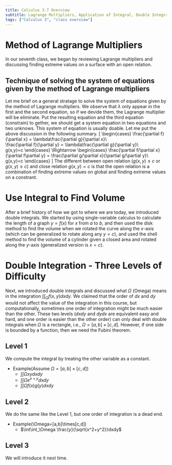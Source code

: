 ```yaml
---
title: Calculus 3-7 Overview
subtitle: Lagrange Multipliers, Application of Integral, Double Integration
tags: ["Calculus 3", "class overview"]
---
```


# Method of Lagrange Multipliers
In our seventh class, we began by reviewing Lagrange multipliers and discussing finding extreme values on a surface with an open relation.

## Technique of solving the system of equations given by the method of Lagrange multipliers
Let me brief on a general stratage to solve the system of equations given by the method of Lagrange multipliers. We observe that $\lambda$ only appear in the first and the second equation, so if we devide them, the Lagrange multiplier will be eliminate. Put the resulting equation and the third equation (constrain) to gether, we should get a system equation in two equations and two unknows. This system of equation is usually doable. Let me put the above discussion in the following summary.
\[
\begin{cases}
\frac{\partial f}{\partial x} = \lambda\frac{\partial g}{\partial x}\\\
\frac{\partial f}{\partial y} = \lambda\frac{\partial g}{\partial y}\\\
g(x,y)=c
\end{cases}
\Rightarrow
\begin{cases}
\frac{\partial f/\partial x}{\partial f\partial y} = \frac{\partial g/\partial x}{\partial g/\partial y}\\\
g(x,y)=c
\end{cases}
\]
The different between open relation ($g(x,y)\leq c$ or $g(x,y)\geq c$) and close relation $g(x,y)=c$ is that the open relation is a combination of finding extreme values on global and finding extreme values on a constrant.

# Use Integral to Find Volume
After a brief history of how we got to where we are today, we introduced double integrals. We started by using single-variable calculus to calculate the length of a graph $y=f(x)$ for $x$ from $a$ to $b$, and then used the disk method to find the volume when we rotated the curve along the $x$-axis (which can be generalized to rotate along any $y=c$), and used the shell method to find the volume of a cylinder given a closed area and rotated along the $y$-axis (generalized version is $x=c$).

# Double Integration - Three Levels of Difficulty
Next, we introduced double integrals and discussed what $\Omega$ (Omega) means in the integration $\int\int_\Omega f(x,y)dxdy$. We claimed that the order of $dx$ and $dy$ would not affect the value of the integration in this course, but computationally, sometimes one order of integration might be much easier than the other. These two levels ($dxdy$ and $dydx$ are equivalent easy and hard, and one order is easier than the other order) can only deal with double integrals when $\Omega$ is a rectangle, i.e., $\Omega=[a,b]\times[c,d]$. However, if one side is bounded by a function, then we need the Fubini theorem. 

## Level 1
We compute the integral by treating the other variable as a constant.
* Example(Assume $\Omega=[a,b]\times[c,d]$)
	* $\int\int\Omega xydxdy$
	* $\int\int\Omega e^{x+y}dxdy$
	* $\int\int\Omega f(x)g(y)dxdy$

## Level 2
We do the same like the Level 1, but one order of integration is a dead end.
* Example(\Omega=[a,b]\times[c,d])
	* $\int\int_\Omega \frac{y}{\sqrt{x^2+y^2}}dxdy$

## Level 3
We will introduce it next time.
